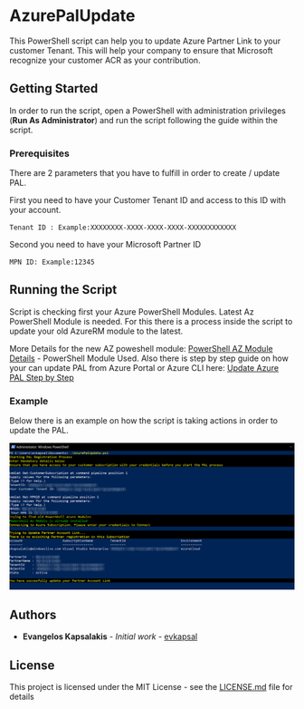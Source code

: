 # AzurePalUpdate

This PowerShell script can help you to update Azure Partner Link to your customer Tenant. This will help your company to ensure that Microsoft recognize your customer ACR as your contribution.

## Getting Started

In order to run the script, open a PowerShell with administration privileges (**Run As Administrator**) and run the script following the guide within the script.

### Prerequisites

There are 2 parameters that you have to fulfill in order to create / update PAL.

First you need to have your Customer Tenant ID and access to this ID with your account.

```
Tenant ID : Example:XXXXXXXX-XXXX-XXXX-XXXX-XXXXXXXXXXXX
```

Second you need to have your Microsoft Partner ID

```
MPN ID: Example:12345
```

## Running the Script

Script is checking first your Azure PowerShell Modules.
Latest Az PowerShell Module is needed. For this there is a process inside the script to update your old AzureRM module to the latest.

More Details for the new AZ poweshell module:
[PowerShell AZ Module Details](https://docs.microsoft.com/en-us/powershell/azure/new-azureps-module-az?view=azps-2.8.0) - PowerShell Module Used.
Also there is step by step guide on how your can update PAL from Azure Portal or Azure CLI here:
[Update Azure PAL Step by Step](https://docs.microsoft.com/en-us/azure/billing/billing-partner-admin-link-started)

### Example

Below there is an example on how the script is taking actions in order to update the PAL.

![](https://raw.githubusercontent.com/evkapsal/AzurePALUpdate/master/Pal.PNG)


## Authors

* **Evangelos Kapsalakis** - *Initial work* - [evkapsal](https://github.com/evkapsal)


## License

This project is licensed under the MIT License - see the [LICENSE.md](LICENSE.md) file for details

